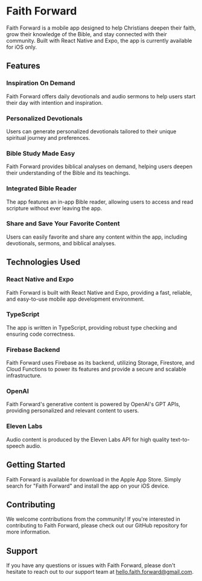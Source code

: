# Faith Forward

Faith Forward is a mobile app designed to help Christians deepen their faith, grow their knowledge of the Bible, and stay connected with their community. Built with React Native and Expo, the app is currently available for iOS only.

## Features

### Inspiration On Demand

Faith Forward offers daily devotionals and audio sermons to help users start their day with intention and inspiration.

### Personalized Devotionals

Users can generate personalized devotionals tailored to their unique spiritual journey and preferences.

### Bible Study Made Easy

Faith Forward provides biblical analyses on demand, helping users deepen their understanding of the Bible and its teachings.

### Integrated Bible Reader

The app features an in-app Bible reader, allowing users to access and read scripture without ever leaving the app.

### Share and Save Your Favorite Content

Users can easily favorite and share any content within the app, including devotionals, sermons, and biblical analyses.

## Technologies Used

### React Native and Expo

Faith Forward is built with React Native and Expo, providing a fast, reliable, and easy-to-use mobile app development environment.

### TypeScript

The app is written in TypeScript, providing robust type checking and ensuring code correctness.

### Firebase Backend

Faith Forward uses Firebase as its backend, utilizing Storage, Firestore, and Cloud Functions to power its features and provide a secure and scalable infrastructure.

### OpenAI

Faith Forward's generative content is powered by OpenAI's GPT APIs, providing personalized and relevant content to users.

### Eleven Labs

Audio content is produced by the Eleven Labs API for high quality text-to-speech audio.

## Getting Started

Faith Forward is available for download in the Apple App Store. Simply search for "Faith Forward" and install the app on your iOS device.

## Contributing

We welcome contributions from the community! If you're interested in contributing to Faith Forward, please check out our GitHub repository for more information.

## Support

If you have any questions or issues with Faith Forward, please don't hesitate to reach out to our support team at hello.faith.forward@gmail.com.
